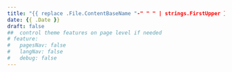 ```yaml
---
title: "{{ replace .File.ContentBaseName "-" " " | strings.FirstUpper }}"
date: {{ .Date }}
draft: false
##  control theme features on page level if needed
# feature:
#   pagesNav: false
#   langNav: false
#   debug: false
---
```

